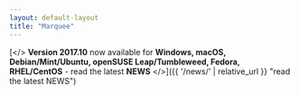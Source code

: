 ```yaml
---
layout: default-layout
title: "Marquee"
---
```



[</> **Version 2017.10** now available for **Windows, macOS, Debian/Mint/Ubuntu, openSUSE Leap/Tumbleweed, Fedora, RHEL/CentOS** - read the latest **NEWS** </>]({{ '/news/' | relative_url }} "read the latest NEWS")
